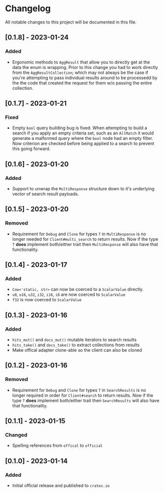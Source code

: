 # Changelog

All notable changes to this project will be documented in this file.

## [0.1.8] - 2023-01-24

### Added

- Ergonomic methods to `AggResult` that allow you to directly get at
  the data the enum is wrapping.  Prior to this change you had to work
  directly from the `AggResultCollection`; which may not always be the
  case if you're attempting to pass individual results around to be
  processedd by the the code that created the request for them w/o
  passing the entire collection.

## [0.1.7] - 2023-01-21

### Fixed

- Empty `bool` query building bug is fixed.  When attempting to build
  a search if you apply an empty criteria set, such as an `AllMatch`
  it would generate a malformed query where the `bool` node had an
  empty filter.  Now criterion are checked before being applied to a
  search to prevent this going forward.

## [0.1.6] - 2023-01-20

### Added

- Support to unwrap the `MultiResponse` structure down to it's underlying
  vector of search result payloads.

## [0.1.5] - 2023-01-20

### Removed

- Requirement for `Debug` and `Clone` for types `T` in `MultiResponse`
  is no longer needed for `Client#multi_search` to return results.  Now
  if the type `T` **does** implement both/either trait then `MultiResponse`
  will also have that functionality.

## [0.1.4] - 2023-01-17

### Added

- `Cow<'static, str>` can now be coerced to a `ScalarValue` directly.
- `u8`, `u16`, `u32`, `i32`, `i16`, `i8` are now coerced to `ScalarValue`
- `f32` is now coerced to `ScalarValue`

## [0.1.3] - 2023-01-16

### Added

- `hits_mut()` and `docs_mut()` mutable iterators to search results
- `hits_take()` and `docs_take()` to extract collections from results
- Make offical adapter clone-able so the client can also be cloned

## [0.1.2] - 2023-01-16

### Removed

- Requirement for `Debug` and `Clone` for types `T` in `SearchResults`
  is no longer required in order for `Client#search` to return results.
  Now if the type `T` **does** implement both/either trait then
  `SearchResults` will also have that functionality.

## [0.1.1] - 2023-01-15

### Changed

- Spelling references from `offical` to `official`

## [0.1.0] - 2023-01-14

### Added

- Initial official release and published to `crates.io`
